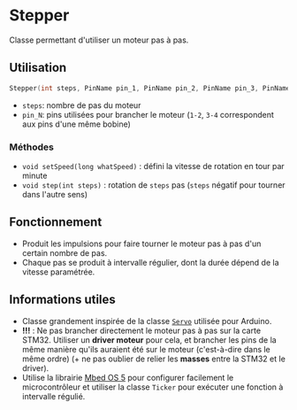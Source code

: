 # Stepper

Classe permettant d'utiliser un moteur pas à pas.

## Utilisation

```cpp
Stepper(int steps, PinName pin_1, PinName pin_2, PinName pin_3, PinName pin_4);
```
- `steps`: nombre de pas du moteur
- `pin_N`: pins utilisées pour brancher le moteur (`1-2`, `3-4` correspondent aux pins d'une même bobine) 

### Méthodes
- `void setSpeed(long whatSpeed)` : défini la vitesse de rotation en tour par minute
- `void step(int steps)` : rotation de `steps` pas (`steps` négatif pour tourner dans l'autre sens)

## Fonctionnement
- Produit les impulsions pour faire tourner le moteur pas à pas d'un certain nombre de pas.
- Chaque pas se produit à intervalle régulier, dont la durée dépend de la vitesse paramétrée.

## Informations utiles
- Classe grandement inspirée de la classe [`Servo`](https://github.com/esp8266/Arduino/tree/master/libraries/Servo/src) utilisée pour Arduino.
- **!!!** : Ne pas brancher directement le moteur pas à pas sur la carte STM32. Utiliser un **driver moteur** pour cela, et brancher les pins de la même manière qu'ils auraient été sur le moteur (c'est-à-dire dans le même ordre) (+ ne pas oublier de relier les **masses** entre la STM32 et le driver).
- Utilise la librairie [Mbed OS 5](https://os.mbed.com/) pour configurer facilement le microcontrôleur et utiliser la classe `Ticker` pour exécuter une fonction à intervalle régulié.